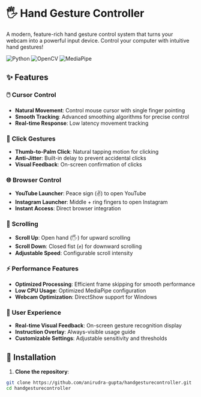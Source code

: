 # 🖐️ Hand Gesture Controller

A modern, feature-rich hand gesture control system that turns your webcam into a powerful input device. Control your computer with intuitive hand gestures!

![Python](https://img.shields.io/badge/Python-3.8%2B-blue)
![OpenCV](https://img.shields.io/badge/OpenCV-4.9-green)
![MediaPipe](https://img.shields.io/badge/MediaPipe-0.10-orange)

## ✨ Features

### 🖱️ **Cursor Control**
- **Natural Movement**: Control mouse cursor with single finger pointing
- **Smooth Tracking**: Advanced smoothing algorithms for precise control
- **Real-time Response**: Low latency movement tracking

### 🎯 **Click Gestures**
- **Thumb-to-Palm Click**: Natural tapping motion for clicking
- **Anti-Jitter**: Built-in delay to prevent accidental clicks
- **Visual Feedback**: On-screen confirmation of clicks

### 🌐 **Browser Control**
- **YouTube Launcher**: Peace sign (✌️) to open YouTube
- **Instagram Launcher**: Middle + ring fingers to open Instagram
- **Instant Access**: Direct browser integration

### 📜 **Scrolling**
- **Scroll Up**: Open hand (🖐️) for upward scrolling
- **Scroll Down**: Closed fist (✊) for downward scrolling
- **Adjustable Speed**: Configurable scroll intensity

### ⚡ **Performance Features**
- **Optimized Processing**: Efficient frame skipping for smooth performance
- **Low CPU Usage**: Optimized MediaPipe configuration
- **Webcam Optimization**: DirectShow support for Windows

### 🎨 **User Experience**
- **Real-time Visual Feedback**: On-screen gesture recognition display
- **Instruction Overlay**: Always-visible usage guide
- **Customizable Settings**: Adjustable sensitivity and thresholds

## 🚀 Installation

1. **Clone the repository**:
```bash
git clone https://github.com/anirudra-gupta/handgesturecontroller.git
cd handgesturecontroller